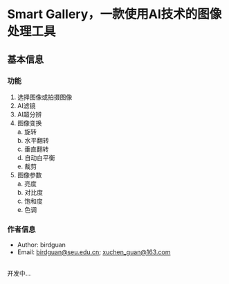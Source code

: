 # Smart Gallery，一款使用AI技术的图像处理工具
## 基本信息
### 功能
1. 选择图像或拍摄图像
2. AI滤镜
3. AI超分辨
4. 图像变换  
   a. 旋转  
   b. 水平翻转  
   c. 垂直翻转  
   d. 自动白平衡  
   e. 裁剪
5. 图像参数  
   a. 亮度  
   b. 对比度  
   c. 饱和度  
   e. 色调
### 作者信息
- Author: birdguan
- Email: birdguan@seu.edu.cn; xuchen_guan@163.com

##

开发中...